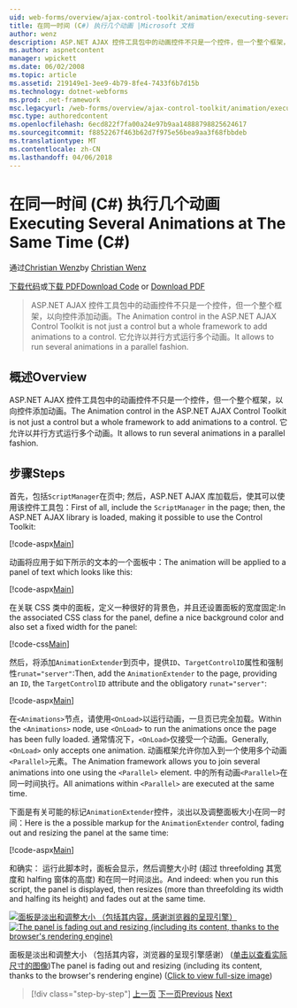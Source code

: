 ```yaml
---
uid: web-forms/overview/ajax-control-toolkit/animation/executing-several-animations-at-the-same-time-cs
title: 在同一时间 (C#) 执行几个动画 |Microsoft 文档
author: wenz
description: ASP.NET AJAX 控件工具包中的动画控件不只是一个控件，但一个整个框架，以向控件添加动画。 它允许运行跌落造成的严重...
ms.author: aspnetcontent
manager: wpickett
ms.date: 06/02/2008
ms.topic: article
ms.assetid: 219149e1-3ee9-4b79-8fe4-7433f6b7d15b
ms.technology: dotnet-webforms
ms.prod: .net-framework
msc.legacyurl: /web-forms/overview/ajax-control-toolkit/animation/executing-several-animations-at-the-same-time-cs
msc.type: authoredcontent
ms.openlocfilehash: 6ecd822f7fa00a24e97b9aa14888798825624617
ms.sourcegitcommit: f8852267f463b62d7f975e56bea9aa3f68fbbdeb
ms.translationtype: MT
ms.contentlocale: zh-CN
ms.lasthandoff: 04/06/2018
---
```

<a name="executing-several-animations-at-the-same-time-c"></a><span data-ttu-id="dab88-104">在同一时间 (C#) 执行几个动画</span><span class="sxs-lookup"><span data-stu-id="dab88-104">Executing Several Animations at The Same Time (C#)</span></span>
====================
<span data-ttu-id="dab88-105">通过[Christian Wenz](https://github.com/wenz)</span><span class="sxs-lookup"><span data-stu-id="dab88-105">by [Christian Wenz](https://github.com/wenz)</span></span>

<span data-ttu-id="dab88-106">[下载代码](http://download.microsoft.com/download/f/9/a/f9a26acd-8df4-4484-8a18-199e4598f411/Animation2.cs.zip)或[下载 PDF](http://download.microsoft.com/download/6/7/1/6718d452-ff89-4d3f-a90e-c74ec2d636a3/animation2CS.pdf)</span><span class="sxs-lookup"><span data-stu-id="dab88-106">[Download Code](http://download.microsoft.com/download/f/9/a/f9a26acd-8df4-4484-8a18-199e4598f411/Animation2.cs.zip) or [Download PDF](http://download.microsoft.com/download/6/7/1/6718d452-ff89-4d3f-a90e-c74ec2d636a3/animation2CS.pdf)</span></span>

> <span data-ttu-id="dab88-107">ASP.NET AJAX 控件工具包中的动画控件不只是一个控件，但一个整个框架，以向控件添加动画。</span><span class="sxs-lookup"><span data-stu-id="dab88-107">The Animation control in the ASP.NET AJAX Control Toolkit is not just a control but a whole framework to add animations to a control.</span></span> <span data-ttu-id="dab88-108">它允许以并行方式运行多个动画。</span><span class="sxs-lookup"><span data-stu-id="dab88-108">It allows to run several animations in a parallel fashion.</span></span>


## <a name="overview"></a><span data-ttu-id="dab88-109">概述</span><span class="sxs-lookup"><span data-stu-id="dab88-109">Overview</span></span>

<span data-ttu-id="dab88-110">ASP.NET AJAX 控件工具包中的动画控件不只是一个控件，但一个整个框架，以向控件添加动画。</span><span class="sxs-lookup"><span data-stu-id="dab88-110">The Animation control in the ASP.NET AJAX Control Toolkit is not just a control but a whole framework to add animations to a control.</span></span> <span data-ttu-id="dab88-111">它允许以并行方式运行多个动画。</span><span class="sxs-lookup"><span data-stu-id="dab88-111">It allows to run several animations in a parallel fashion.</span></span>

## <a name="steps"></a><span data-ttu-id="dab88-112">步骤</span><span class="sxs-lookup"><span data-stu-id="dab88-112">Steps</span></span>

<span data-ttu-id="dab88-113">首先，包括`ScriptManager`在页中; 然后，ASP.NET AJAX 库加载后，使其可以使用该控件工具包：</span><span class="sxs-lookup"><span data-stu-id="dab88-113">First of all, include the `ScriptManager` in the page; then, the ASP.NET AJAX library is loaded, making it possible to use the Control Toolkit:</span></span>

[!code-aspx[Main](executing-several-animations-at-the-same-time-cs/samples/sample1.aspx)]

<span data-ttu-id="dab88-114">动画将应用于如下所示的文本的一个面板中：</span><span class="sxs-lookup"><span data-stu-id="dab88-114">The animation will be applied to a panel of text which looks like this:</span></span>

[!code-aspx[Main](executing-several-animations-at-the-same-time-cs/samples/sample2.aspx)]

<span data-ttu-id="dab88-115">在关联 CSS 类中的面板，定义一种很好的背景色，并且还设置面板的宽度固定:</span><span class="sxs-lookup"><span data-stu-id="dab88-115">In the associated CSS class for the panel, define a nice background color and also set a fixed width for the panel:</span></span>

[!code-css[Main](executing-several-animations-at-the-same-time-cs/samples/sample3.css)]

<span data-ttu-id="dab88-116">然后，将添加`AnimationExtender`到页中，提供`ID`、`TargetControlID`属性和强制性`runat="server"`:</span><span class="sxs-lookup"><span data-stu-id="dab88-116">Then, add the `AnimationExtender` to the page, providing an `ID`, the `TargetControlID` attribute and the obligatory `runat="server"`:</span></span>

[!code-aspx[Main](executing-several-animations-at-the-same-time-cs/samples/sample4.aspx)]

<span data-ttu-id="dab88-117">在`<Animations>`节点，请使用`<OnLoad>`以运行动画，一旦页已完全加载。</span><span class="sxs-lookup"><span data-stu-id="dab88-117">Within the `<Animations>` node, use `<OnLoad>` to run the animations once the page has been fully loaded.</span></span> <span data-ttu-id="dab88-118">通常情况下，`<OnLoad>`仅接受一个动画。</span><span class="sxs-lookup"><span data-stu-id="dab88-118">Generally, `<OnLoad>` only accepts one animation.</span></span> <span data-ttu-id="dab88-119">动画框架允许你加入到一个使用多个动画`<Parallel>`元素。</span><span class="sxs-lookup"><span data-stu-id="dab88-119">The Animation framework allows you to join several animations into one using the `<Parallel>` element.</span></span> <span data-ttu-id="dab88-120">中的所有动画`<Parallel>`在同一时间执行。</span><span class="sxs-lookup"><span data-stu-id="dab88-120">All animations within `<Parallel>` are executed at the same time.</span></span>

<span data-ttu-id="dab88-121">下面是有关可能的标记`AnimationExtender`控件，淡出以及调整面板大小在同一时间：</span><span class="sxs-lookup"><span data-stu-id="dab88-121">Here is the a possible markup for the `AnimationExtender` control, fading out and resizing the panel at the same time:</span></span>

[!code-aspx[Main](executing-several-animations-at-the-same-time-cs/samples/sample5.aspx)]

<span data-ttu-id="dab88-122">和确实： 运行此脚本时，面板会显示，然后调整大小时 (超过 threefolding 其宽度和 halfing 窗体的高度) 和在同一时间淡出。</span><span class="sxs-lookup"><span data-stu-id="dab88-122">And indeed: when you run this script, the panel is displayed, then resizes (more than threefolding its width and halfing its height) and fades out at the same time.</span></span>


<span data-ttu-id="dab88-123">[![面板是淡出和调整大小 （包括其内容，感谢浏览器的呈现引擎）](executing-several-animations-at-the-same-time-cs/_static/image2.png)](executing-several-animations-at-the-same-time-cs/_static/image1.png)</span><span class="sxs-lookup"><span data-stu-id="dab88-123">[![The panel is fading out and resizing (including its content, thanks to the browser's rendering engine)](executing-several-animations-at-the-same-time-cs/_static/image2.png)](executing-several-animations-at-the-same-time-cs/_static/image1.png)</span></span>

<span data-ttu-id="dab88-124">面板是淡出和调整大小 （包括其内容，浏览器的呈现引擎感谢） ([单击以查看实际尺寸的图像](executing-several-animations-at-the-same-time-cs/_static/image3.png))</span><span class="sxs-lookup"><span data-stu-id="dab88-124">The panel is fading out and resizing (including its content, thanks to the browser's rendering engine) ([Click to view full-size image](executing-several-animations-at-the-same-time-cs/_static/image3.png))</span></span>

> [!div class="step-by-step"]
> <span data-ttu-id="dab88-125">[上一页](adding-animation-to-a-control-cs.md)
> [下一页](executing-several-animations-after-each-other-cs.md)</span><span class="sxs-lookup"><span data-stu-id="dab88-125">[Previous](adding-animation-to-a-control-cs.md)
[Next](executing-several-animations-after-each-other-cs.md)</span></span>
